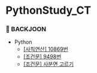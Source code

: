 # PythonStudy_CT

### 📌 BACKJOON
* Python
  * [[사칙연산] 10869번](https://github.com/Mins00oo/PythonStudy_CT/blob/main/BACKJOON/Python/B5_10869_%EC%82%AC%EC%B9%99%EC%97%B0%EC%82%B0.py)
  * [[조건문] 9498번](https://github.com/Mins00oo/PythonStudy_CT/blob/main/BACKJOON/Python/B5_9498_%EC%8B%9C%ED%97%98%20%EC%84%B1%EC%A0%81.py)
  * [[조건문] 사분면 고르기](https://github.com/Mins00oo/PythonStudy_CT/blob/main/BACKJOON/Python/B5_14681_%EC%82%AC%EB%B6%84%EB%A9%B4%20%EA%B3%A0%EB%A5%B4%EA%B8%B0.py)
